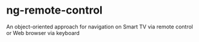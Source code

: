 # ng-remote-control
An object-oriented approach for navigation on Smart TV via remote control or Web browser via keyboard

